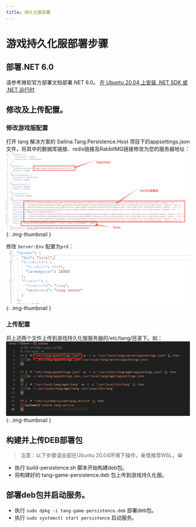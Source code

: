 ```yaml
---
title: 持久化服部署
---
```




# 游戏持久化服部署步骤

## 部署.NET 6.0

请参考微软官方部署文档部署.NET 6.0。
[在 Ubuntu 20.04 上安装 .NET SDK 或 .NET 运行时](https://learn.microsoft.com/zh-cn/dotnet/core/install/linux-ubuntu-2004)

## 修改及上传配置。

### 修改游戏服配置
打开 tang 解决方案的 Sailina.Tang.Persistence.Host 项目下的appsettings.json文件，将其中的数据库链接、redis链接及RabbitMQ链接修改为您的服务器地址：
![配置图片](/assets/img/20240205104541.png){: .img-thumbnail }

修改 ```Server:Env``` 配置为```prd```：
![alt text](/assets/img/image4.png){: .img-thumbnail }
### 上传配置

将上述两个文件上传到游戏持久化服服务器的/etc/tang/目录下。如：
![alt text](/assets/img/image5.png){: .img-thumbnail }

## 构建并上传DEB部署包

> 注意：以下步骤请全部在Ubuntu 20.04环境下操作，亲情推荐WSL，😁

- 执行 build-persistence.sh 脚本开始构建deb包。
- 将构建好的 tang-game-persistence.deb 包上传到游戏持久化服。

## 部署deb包并启动服务。

- 执行 ```sudo dpkg -i tang-game-persistence.deb``` 部署deb包。
- 执行 ```sudo systemctl start persistence``` 启动服务。
